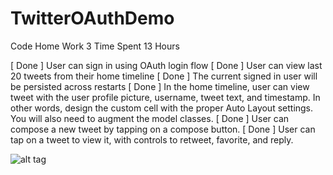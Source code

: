 # TwitterOAuthDemo
Code Home Work 3
Time Spent 13 Hours

[ Done ] User can sign in using OAuth login flow
[ Done ] User can view last 20 tweets from their home timeline
[ Done ] The current signed in user will be persisted across restarts
[ Done ] In the home timeline, user can view tweet with the user profile picture, username, tweet text, and timestamp. In other words, design the custom cell with the proper Auto Layout settings. You will also need to augment the model classes.
[ Done ] User can compose a new tweet by tapping on a compose button.
[ Done ] User can tap on a tweet to view it, with controls to retweet, favorite, and reply.


![alt tag](http://recordit.co/ZlDW4keCOr)

